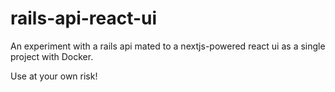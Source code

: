 # rails-api-react-ui

An experiment with a rails api mated to a nextjs-powered react ui as a single project with Docker.

Use at your own risk!
